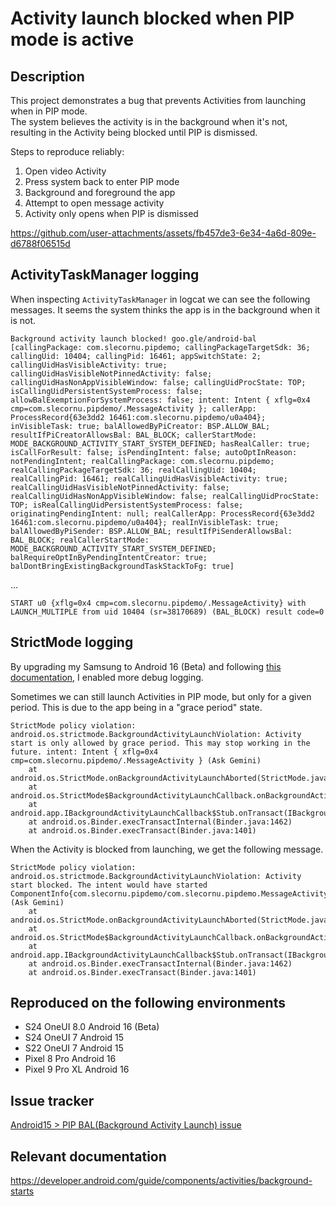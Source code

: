 # Activity launch blocked when PIP mode is active

## Description
This project demonstrates a bug that prevents Activities from launching when in PIP mode.  
The system believes the activity is in the background when it's not, resulting in the Activity being blocked until PIP is dismissed.

Steps to reproduce reliably:
1. Open video Activity
2. Press system back to enter PIP mode
3. Background and foreground the app
4. Attempt to open message activity 
5. Activity only opens when PIP is dismissed

https://github.com/user-attachments/assets/fb457de3-6e34-4a6d-809e-d6788f06515d

## ActivityTaskManager logging
When inspecting `ActivityTaskManager` in logcat we can see the following messages. It seems the system thinks the app is in the background when it is not.

```
Background activity launch blocked! goo.gle/android-bal [callingPackage: com.slecornu.pipdemo; callingPackageTargetSdk: 36; callingUid: 10404; callingPid: 16461; appSwitchState: 2; callingUidHasVisibleActivity: true; callingUidHasVisibleNotPinnedActivity: false; callingUidHasNonAppVisibleWindow: false; callingUidProcState: TOP; isCallingUidPersistentSystemProcess: false; allowBalExemptionForSystemProcess: false; intent: Intent { xflg=0x4 cmp=com.slecornu.pipdemo/.MessageActivity }; callerApp: ProcessRecord{63e3dd2 16461:com.slecornu.pipdemo/u0a404}; inVisibleTask: true; balAllowedByPiCreator: BSP.ALLOW_BAL; resultIfPiCreatorAllowsBal: BAL_BLOCK; callerStartMode: MODE_BACKGROUND_ACTIVITY_START_SYSTEM_DEFINED; hasRealCaller: true; isCallForResult: false; isPendingIntent: false; autoOptInReason: notPendingIntent; realCallingPackage: com.slecornu.pipdemo; realCallingPackageTargetSdk: 36; realCallingUid: 10404; realCallingPid: 16461; realCallingUidHasVisibleActivity: true; realCallingUidHasVisibleNotPinnedActivity: false; realCallingUidHasNonAppVisibleWindow: false; realCallingUidProcState: TOP; isRealCallingUidPersistentSystemProcess: false; originatingPendingIntent: null; realCallerApp: ProcessRecord{63e3dd2 16461:com.slecornu.pipdemo/u0a404}; realInVisibleTask: true; balAllowedByPiSender: BSP.ALLOW_BAL; resultIfPiSenderAllowsBal: BAL_BLOCK; realCallerStartMode: MODE_BACKGROUND_ACTIVITY_START_SYSTEM_DEFINED; balRequireOptInByPendingIntentCreator: true; balDontBringExistingBackgroundTaskStackToFg: true]
```
...
```
START u0 {xflg=0x4 cmp=com.slecornu.pipdemo/.MessageActivity} with LAUNCH_MULTIPLE from uid 10404 (sr=38170689) (BAL_BLOCK) result code=0
```


## StrictMode logging
By upgrading my Samsung to Android 16 (Beta) and following [this documentation](https://developer.android.com/guide/components/activities/background-starts#strict-mode), I enabled more debug logging.

Sometimes we can still launch Activities in PIP mode, but only for a given period. This is due to the app being in a "grace period" state.
```
StrictMode policy violation: android.os.strictmode.BackgroundActivityLaunchViolation: Activity start is only allowed by grace period. This may stop working in the future. intent: Intent { xflg=0x4 cmp=com.slecornu.pipdemo/.MessageActivity } (Ask Gemini)
    at android.os.StrictMode.onBackgroundActivityLaunchAborted(StrictMode.java:2481)
    at android.os.StrictMode$BackgroundActivityLaunchCallback.onBackgroundActivityLaunchAborted(StrictMode.java:2228)
    at android.app.IBackgroundActivityLaunchCallback$Stub.onTransact(IBackgroundActivityLaunchCallback.java:92)
    at android.os.Binder.execTransactInternal(Binder.java:1462)
    at android.os.Binder.execTransact(Binder.java:1401)
```

When the Activity is blocked from launching, we get the following message.
```
StrictMode policy violation: android.os.strictmode.BackgroundActivityLaunchViolation: Activity start blocked. The intent would have started ComponentInfo{com.slecornu.pipdemo/com.slecornu.pipdemo.MessageActivity} (Ask Gemini)
    at android.os.StrictMode.onBackgroundActivityLaunchAborted(StrictMode.java:2481)
    at android.os.StrictMode$BackgroundActivityLaunchCallback.onBackgroundActivityLaunchAborted(StrictMode.java:2228)
    at android.app.IBackgroundActivityLaunchCallback$Stub.onTransact(IBackgroundActivityLaunchCallback.java:92)
    at android.os.Binder.execTransactInternal(Binder.java:1462)
    at android.os.Binder.execTransact(Binder.java:1401)
```


## Reproduced on the following environments
- S24 OneUI 8.0 Android 16 (Beta)
- S24 OneUI 7 Android 15
- S22 OneUI 7 Android 15
- Pixel 8 Pro Android 16
- Pixel 9 Pro XL Android 16

## Issue tracker
[Android15 > PIP BAL(Background Activity Launch) issue](https://issuetracker.google.com/issues/444980490)

## Relevant documentation
https://developer.android.com/guide/components/activities/background-starts
